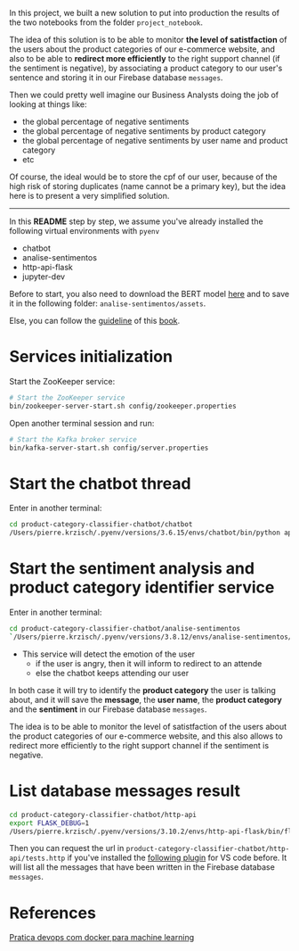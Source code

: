 In this project, we built a new solution to put into production the results of the two notebooks from the folder `project_notebook`.

The idea of this solution is to be able to monitor **the level of satistfaction** of the users about the product categories of our e-commerce website, and also to be able to **redirect more efficiently** to the right support channel (if the sentiment is negative), by associating a product category to our user's sentence and storing it in our Firebase database `messages`.

Then we could pretty well imagine our Business Analysts doing the job of looking at things like:
- the global percentage of negative sentiments
- the global percentage of negative sentiments by product category
- the global percentage of negative sentiments by user name and product category
- etc

Of course, the ideal would be to store the cpf of our user, because of the high risk of storing duplicates (name cannot be a primary key), but the idea here is to present a very simplified solution.

***

In this **README** step by step, we assume you've already installed the following virtual environments with `pyenv`
- chatbot
- analise-sentimentos
- http-api-flask
- jupyter-dev

Before to start, you also need to download the BERT model [here](https://drive.google.com/file/d/1d4RBMWwnzFBaPL2TSu-X1lfb3GLv1Pz5/view) and to save it in the following folder: `analise-sentimentos/assets`.

Else, you can follow the [guideline](https://aurimrv.gitbook.io/pratica-devops-com-docker-para-machine-learning/2-desenvolvimento/2-1-do-notebook-para-aplicacao-parte-1) of this [book](https://aurimrv.gitbook.io/pratica-devops-com-docker-para-machine-learning/).

# Services initialization
Start the ZooKeeper service:
```bash
# Start the ZooKeeper service
bin/zookeeper-server-start.sh config/zookeeper.properties
```

Open another terminal session and run:
```bash
# Start the Kafka broker service
bin/kafka-server-start.sh config/server.properties
```

# Start the chatbot thread
Enter in another terminal:
```bash
cd product-category-classifier-chatbot/chatbot
/Users/pierre.krzisch/.pyenv/versions/3.6.15/envs/chatbot/bin/python app.py
```

# Start the sentiment analysis and product category identifier service
Enter in another terminal:
```bash
cd product-category-classifier-chatbot/analise-sentimentos
`/Users/pierre.krzisch/.pyenv/versions/3.8.12/envs/analise-sentimentos/bin/python app.py`
```

- This service will detect the emotion of the user
    - if the user is angry, then it will inform to redirect to an attende
    - else the chatbot keeps attending our user

In both case it will try to identify the **product category** the user is talking about, and it will save the **message**, the **user name**, the **product category** and the **sentiment** in our Firebase database `messages`.  

The idea is to be able to monitor the level of satistfaction of the users about the product categories of our e-commerce website, and this also allows to redirect more efficiently to the right support channel if the sentiment is negative.


# List database messages result
```bash
cd product-category-classifier-chatbot/http-api
export FLASK_DEBUG=1
/Users/pierre.krzisch/.pyenv/versions/3.10.2/envs/http-api-flask/bin/flask run
```
Then you can request the url in `product-category-classifier-chatbot/http-api/tests.http` if you've installed the [following plugin](https://marketplace.visualstudio.com/items?itemName=humao.rest-client) for VS code before. It will list all the messages that have been written in the Firebase database `messages`.


# References
[Pratica devops com docker para machine learning](https://aurimrv.gitbook.io/pratica-devops-com-docker-para-machine-learning/)